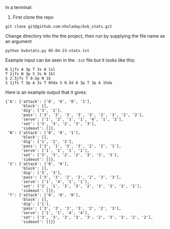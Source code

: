 In a terminal:
1. First clone the repo
```
git clone git@github.com:nholaday/bvb_stats.git
```

Change directory into the the project, then run by supplying the file name as an argument
``` 
python bvbstats.py 05-04-23-stats.txt
```

Example input can be seen in the `.txt` file but it looks like this:
```
N 1jfs A 3p T 3s A 1sl
T 1jfs N 3p S 3s N 1kl
S 2.5jfs T 0.5p N 1b
S 1jfs T 3p A 3s T 0hda S 0.5d A 3p T 3p A 1hda
```

Here is an example output that it gives:
```
{'A': {'attack': ['0', '0', '0', '1'],
       'block': [],
       'dig': ['3', '2'],
       'pass': ['3', '3', '3', '3', '3', '2', '3', '2', '2'],
       'serve': ['1', '2', '1', '1', '4', '1', '2'],
       'set': ['3', '3', '2', '3', '3'],
       'sideout': []},
 'N': {'attack': ['0', '0', '1'],
       'block': [],
       'dig': ['1', '2', '2'],
       'pass': ['3', '1', '3', '3', '2', '2', '1'],
       'serve': ['1', '1', '1', '1'],
       'set': ['3', '3', '2', '2', '3', '3', '3'],
       'sideout': []},
 'S': {'attack': ['0', '0'],
       'block': [],
       'dig': ['3', '3'],
       'pass': ['3', '3', '2', '2', '2', '3', '3'],
       'serve': ['1', '4', '1', '1'],
       'set': ['3', '1', '3', '3', '2', '3', '3', '3', '2'],
       'sideout': []},
 'T': {'attack': ['0', '0', '0'],
       'block': [],
       'dig': ['1'],
       'pass': ['3', '3', '3', '3', '2', '2', '3'],
       'serve': ['1', '1', '4', '4'],
       'set': ['3', '3', '3', '3', '3', '2', '3', '3', '2', '2'],
       'sideout': []}}
```